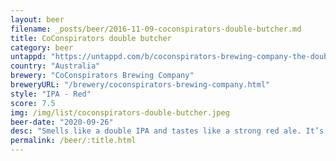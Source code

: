 ```yaml
---
layout: beer
filename: _posts/beer/2016-11-09-coconspirators-double-butcher.md
title: CoConspirators double butcher
category: beer
untappd: "https://untappd.com/b/coconspirators-brewing-company-the-double-butcher/3810574"
country: "Australia"
brewery: "CoConspirators Brewing Company"
breweryURL: "/brewery/coconspirators-brewing-company.html"
style: "IPA - Red"
score: 7.5
img: /img/list/coconspirators-double-butcher.jpeg
beer-date: "2020-09-26"
desc: "Smells like a double IPA and tastes like a strong red ale. It’s a drink to savour and enjoy slowly else the bitterness becomes overwhelming"
permalink: /beer/:title.html
---
```

